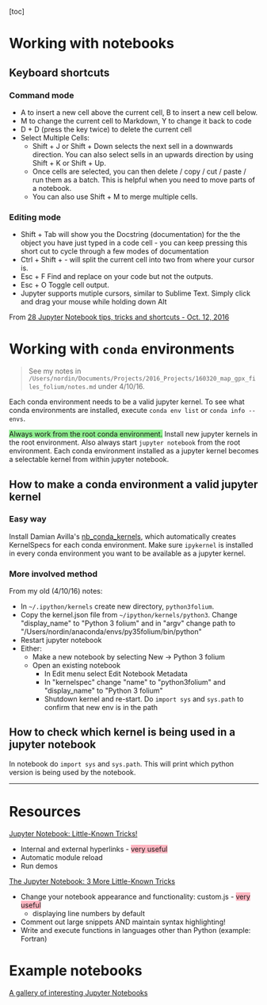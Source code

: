 [toc]

# Working with notebooks

## Keyboard shortcuts

### Command mode

- A to insert a new cell above the current cell, B to insert a new cell below.
- M to change the current cell to Markdown, Y to change it back to code
- D + D (press the key twice) to delete the current cell
- Select Multiple Cells:
    - Shift + J or Shift + Down selects the next sell in a downwards direction. You can also select sells in an upwards direction by using Shift + K or Shift + Up.
    - Once cells are selected, you can then delete / copy / cut / paste / run them as a batch. This is helpful when you need to move parts of a notebook.
    - You can also use Shift + M to merge multiple cells.


### Editing mode

- Shift + Tab will show you the Docstring (documentation) for the the object you have just typed in a code cell - you can keep pressing this short cut to cycle through a few modes of documentation
- Ctrl + Shift + - will split the current cell into two from where your cursor is.
- Esc + F Find and replace on your code but not the outputs.
- Esc + O Toggle cell output.
- Jupyter supports mutiple cursors, similar to Sublime Text. Simply click and drag your mouse while holding down Alt


From [28 Jupyter Notebook tips, tricks and shortcuts - Oct. 12, 2016](https://www.dataquest.io/blog/jupyter-notebook-tips-tricks-shortcuts/)


# Working with `conda` environments

>See my notes in `/Users/nordin/Documents/Projects/2016_Projects/160320_map_gpx_files_folium/notes.md` under 4/10/16.

Each conda environment needs to be a valid jupyter kernel. To see what conda environments are installed, execute `conda env list` or `conda info --envs`.

<span style="background-color:lightgreen;">Always work from the root conda environment.</span> Install new jupyter kernels in the root environment. Also always start `jupyter notebook` from the root environment. Each conda environment installed as a jupyter kernel becomes a selectable kernel from within jupyter notebook. 

## How to make a conda environment a valid jupyter kernel

### Easy way

Install Damian Avilla's [nb_conda_kernels](https://github.com/Anaconda-Server/nb_conda_kernels), which automatically creates KernelSpecs for each conda environment. Make sure `ipykernel` is installed in every conda environment you want to be available as a jupyter kernel.

### More involved method

From my old (4/10/16) notes:

- In `~/.ipython/kernels` create new directory, `python3folium`.
- Copy the kernel.json file from `~/ipython/kernels/python3`. Change "display_name" to "Python 3 folium" and in "argv" change path to "/Users/nordin/anaconda/envs/py35folium/bin/python"
- Restart jupyter notebook
- Either:
    - Make a new notebook by selecting New -> Python 3 folium
    - Open an existing notebook
        - In Edit menu select Edit Notebook Metadata
        - In "kernelspec" change "name" to "python3folium" and "display_name" to "Python 3 folium"
        - Shutdown kernel and re-start. Do `import sys` and `sys.path` to confirm that new env is in the path

## How to check which kernel is being used in a jupyter notebook

In notebook do `import sys` and `sys.path`. This will print which python version is being used by the notebook.


---
# Resources

[Jupyter Notebook: Little-Known Tricks!](https://blog.3blades.io/jupyter-notebook-little-known-tricks-b0866a558017)

- Internal and external hyperlinks - <span style="background-color:lightpink;">very useful</span>
- Automatic module reload
- Run demos

[The Jupyter Notebook: 3 More Little-Known Tricks](https://blog.3blades.io/the-jupyter-notebook-3-more-little-known-tricks-34b75b6455a4)

- Change your notebook appearance and functionality: custom.js - <span style="background-color:lightpink;">very useful</span>
    - displaying line numbers by default
- Comment out large snippets AND maintain syntax highlighting!
- Write and execute functions in languages other than Python (example: Fortran)

# Example notebooks

[A gallery of interesting Jupyter Notebooks](https://github.com/jupyter/jupyter/wiki/A-gallery-of-interesting-Jupyter-Notebooks)
